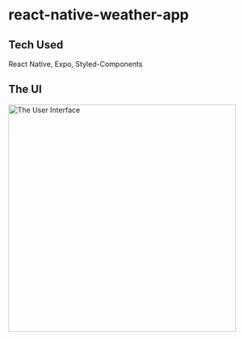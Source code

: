# react-native-weather-app

## Tech Used

React Native, Expo, Styled-Components

## The UI

<img src="https://user-images.githubusercontent.com/66086002/128897371-581a3344-cf63-4b47-bdb5-eebf87affc77.png" alt="The User Interface" width="450"/>

